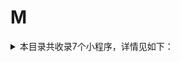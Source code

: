 # M
<details>
<summary>
本目录共收录7个小程序，详情见如下：
</summary>

- [MStand](https://github.com/zirawell/Ad-Cleaner/tree/main/Adblock/Applet/Wechat/M/MStand)
- [MannerCoffee](https://github.com/zirawell/Ad-Cleaner/tree/main/Adblock/Applet/Wechat/M/MannerCoffee)
- [猫眼电影](https://github.com/zirawell/Ad-Cleaner/tree/main/Adblock/Applet/Wechat/M/%E7%8C%AB%E7%9C%BC%E7%94%B5%E5%BD%B1)
- [美团充电宝](https://github.com/zirawell/Ad-Cleaner/tree/main/Adblock/Applet/Wechat/M/%E7%BE%8E%E5%9B%A2%E5%85%85%E7%94%B5%E5%AE%9D)
- [美柚](https://github.com/zirawell/Ad-Cleaner/tree/main/Adblock/Applet/Wechat/M/%E7%BE%8E%E6%9F%9A)
- [蜜雪冰城](https://github.com/zirawell/Ad-Cleaner/tree/main/Adblock/Applet/Wechat/M/%E8%9C%9C%E9%9B%AA%E5%86%B0%E5%9F%8E)
- [麦当劳](https://github.com/zirawell/Ad-Cleaner/tree/main/Adblock/Applet/Wechat/M/%E9%BA%A6%E5%BD%93%E5%8A%B3)

</details>